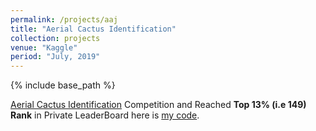 ```yaml
---
permalink: /projects/aaj
title: "Aerial Cactus Identification"
collection: projects
venue: "Kaggle"
period: "July, 2019"
---
```


{% include base_path %}


[Aerial Cactus Identification](https://www.kaggle.com/c/aerial-cactus-identification) Competition and Reached **Top 13% (i.e 149) Rank** in Private LeaderBoard here is [my code](https://www.kaggle.com/ahkhalwai55/simple-fastai-exercise-densenet201?scriptVersionId=16915840).
